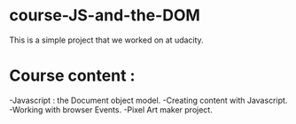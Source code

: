 # course-JS-and-the-DOM
This is a simple project that we worked on at udacity.
# Course content :
 -Javascript : the Document object model.
 -Creating content with Javascript.
 -Working with browser Events.
 -Pixel Art maker project.
